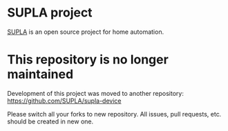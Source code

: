 # SUPLA project

[SUPLA](https://www.supla.org) is an open source project for home automation. 

# This repository is no longer maintained

Development of this project was moved to another repository:
https://github.com/SUPLA/supla-device

Please switch all your forks to new repository. All issues, pull requests, etc.
should be created in new one.
